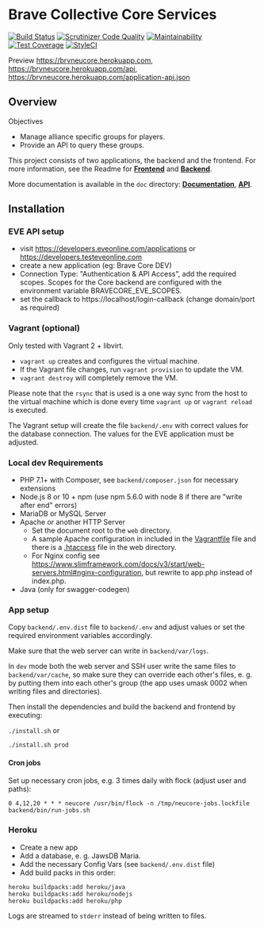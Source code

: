 # Brave Collective Core Services

[![Build Status](https://api.travis-ci.org/tkhamez/brvneucore.svg?branch=master)](https://travis-ci.org/tkhamez/brvneucore)
[![Scrutinizer Code Quality](https://scrutinizer-ci.com/g/tkhamez/brvneucore/badges/quality-score.png?b=master)](https://scrutinizer-ci.com/g/tkhamez/brvneucore/?branch=master)
[![Maintainability](https://api.codeclimate.com/v1/badges/90884db4cd12869fdcfe/maintainability)](https://codeclimate.com/github/tkhamez/brvneucore/maintainability)
[![Test Coverage](https://api.codeclimate.com/v1/badges/90884db4cd12869fdcfe/test_coverage)](https://codeclimate.com/github/tkhamez/brvneucore/test_coverage)
[![StyleCI](https://styleci.io/repos/115431007/shield?branch=master)](https://styleci.io/repos/115431007)

Preview https://brvneucore.herokuapp.com, https://brvneucore.herokuapp.com/api,
https://brvneucore.herokuapp.com/application-api.json

## Overview

Objectives
- Manage alliance specific groups for players.
- Provide an API to query these groups.

This project consists of two applications, the backend and the frontend.
For more information, see the Readme for 
[**Frontend**](frontend/README.md) and [**Backend**](backend/README.md).

More documentation is available in the `doc` directory:
[**Documentation**](doc/documentation.md), [**API**](doc/API.md).

## Installation

### EVE API setup

- visit https://developers.eveonline.com/applications or https://developers.testeveonline.com
- create a new application (eg: Brave Core DEV)
- Connection Type: "Authentication & API Access", add the required scopes. Scopes for the Core backend
  are configured with the environment variable BRAVECORE_EVE_SCOPES.
- set the callback to https://localhost/login-callback (change domain/port as required)

### Vagrant (optional)

Only tested with Vagrant 2 + libvirt.

- `vagrant up` creates and configures the virtual machine.
- If the Vagrant file changes, run `vagrant provision` to update the VM.
- `vagrant destroy` will completely remove the VM.

Please note that the `rsync` that is used is a one way sync from the host to the virtual
machine which is done every time `vagrant up` or `vagrant reload` is executed.

The Vagrant setup will create the file `backend/.env` with correct values for the database connection.
The values for the EVE application must be adjusted.

### Local dev Requirements

* PHP 7.1+ with Composer, see `backend/composer.json` for necessary extensions
* Node.js 8 or 10 + npm (use npm 5.6.0 with node 8 if there are "write after end" errors)
* MariaDB or MySQL Server
* Apache or another HTTP Server
    * Set the document root to the `web` directory.
    * A sample Apache configuration in included in the [Vagrantfile](Vagrantfile) file and there 
      is a [.htaccess](web/.htaccess) file in the web directory.
    * For Nginx config see https://www.slimframework.com/docs/v3/start/web-servers.html#nginx-configuration,
      but rewrite to app.php instead of index.php.
* Java (only for swagger-codegen)

### App setup

Copy `backend/.env.dist` file to `backend/.env` and adjust values or
set the required environment variables accordingly.

Make sure that the web server can write in `backend/var/logs`.

In `dev` mode both the web server and SSH user write the same files to `backend/var/cache`,
so make sure they can override each other's files, e. g. by putting them into each other's group
(the app uses umask 0002 when writing files and directories).

Then install the dependencies and build the backend and frontend by executing:

`./install.sh` or

`./install.sh prod`

#### Cron jobs

Set up necessary cron jobs, e.g. 3 times daily with flock (adjust user and paths):
```
0 4,12,20 * * * neucore /usr/bin/flock -n /tmp/neucore-jobs.lockfile backend/bin/run-jobs.sh
```

### Heroku

- Create a new app
- Add a database, e. g. JawsDB Maria.
- Add the necessary Config Vars (see `backend/.env.dist` file)
- Add build packs in this order:

```
heroku buildpacks:add heroku/java
heroku buildpacks:add heroku/nodejs
heroku buildpacks:add heroku/php
```

Logs are streamed to `stderr` instead of being written to files.
